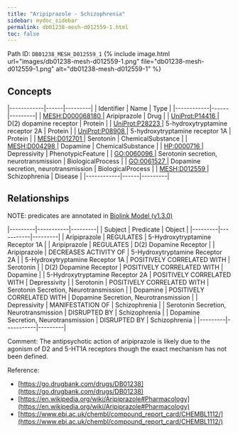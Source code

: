 ```yaml
---
title: "Aripiprazole - Schizophrenia"
sidebar: mydoc_sidebar
permalink: db01238-mesh-d012559-1.html
toc: false 
---
```



Path ID: `DB01238_MESH_D012559_1`
{% include image.html url="images/db01238-mesh-d012559-1.png" file="db01238-mesh-d012559-1.png" alt="db01238-mesh-d012559-1" %}

## Concepts

|------------|------|---------|
| Identifier | Name | Type    |
|------------|------|---------|
| <a href="https://identifiers.org/MESH:D000068180">MESH:D000068180 </a> | Aripiprazole | Drug |
| <a href="https://identifiers.org/UniProt:P14416">UniProt:P14416 </a> | D(2) dopamine receptor | Protein |
| <a href="https://identifiers.org/UniProt:P28223">UniProt:P28223 </a> | 5-hydroxytryptamine receptor 2A | Protein |
| <a href="https://identifiers.org/UniProt:P08908">UniProt:P08908 </a> | 5-hydroxytryptamine receptor 1A | Protein |
| <a href="https://identifiers.org/MESH:D012701">MESH:D012701 </a> | Serotonin | ChemicalSubstance |
| <a href="https://identifiers.org/MESH:D004298">MESH:D004298 </a> | Dopamine | ChemicalSubstance |
| <a href="https://identifiers.org/HP:0000716">HP:0000716 </a> | Depressivity | PhenotypicFeature |
| <a href="https://identifiers.org/GO:0060096">GO:0060096 </a> | Serotonin secretion, neurotransmission | BiologicalProcess |
| <a href="https://identifiers.org/GO:0061527">GO:0061527 </a> | Dopamine secretion, neurotransmission | BiologicalProcess |
| <a href="https://identifiers.org/MESH:D012559">MESH:D012559 </a> | Schizophrenia | Disease |
|------------|------|---------|

## Relationships


NOTE: predicates are annotated in <a href="https://github.com/biolink/biolink-model/releases/tag/v1.3.0">Biolink Model (v1.3.0)</a>

|---------|-----------|---------|
| Subject | Predicate | Object  |
|---------|-----------|---------|
| Aripiprazole | REGULATES | 5-Hydroxytryptamine Receptor 1A |
| Aripiprazole | REGULATES | D(2) Dopamine Receptor |
| Aripiprazole | DECREASES ACTIVITY OF | 5-Hydroxytryptamine Receptor 2A |
| 5-Hydroxytryptamine Receptor 1A | POSITIVELY CORRELATED WITH | Serotonin |
| D(2) Dopamine Receptor | POSITIVELY CORRELATED WITH | Dopamine |
| 5-Hydroxytryptamine Receptor 2A | POSITIVELY CORRELATED WITH | Depressivity |
| Serotonin | POSITIVELY CORRELATED WITH | Serotonin Secretion, Neurotransmission |
| Dopamine | POSITIVELY CORRELATED WITH | Dopamine Secretion, Neurotransmission |
| Depressivity | MANIFESTATION OF | Schizophrenia |
| Serotonin Secretion, Neurotransmission | DISRUPTED BY | Schizophrenia |
| Dopamine Secretion, Neurotransmission | DISRUPTED BY | Schizophrenia |
|---------|-----------|---------|

Comment: The antipsychotic action of aripiprazole is likely due to the agonism of D2 and 5-HT1A receptors though the exact mechanism has not been defined.

Reference: 
  - [https://go.drugbank.com/drugs/DB01238](https://go.drugbank.com/drugs/DB01238)
  - [https://en.wikipedia.org/wiki/Aripiprazole#Pharmacology](https://en.wikipedia.org/wiki/Aripiprazole#Pharmacology)
  - [https://www.ebi.ac.uk/chembl/compound_report_card/CHEMBL1112/](https://www.ebi.ac.uk/chembl/compound_report_card/CHEMBL1112/)
